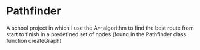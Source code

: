 # Pathfinder
A school project in which I use the A*-algorithm to find the best route from start to finish in a predefined set of nodes (found in the Pathfinder class function createGraph)
